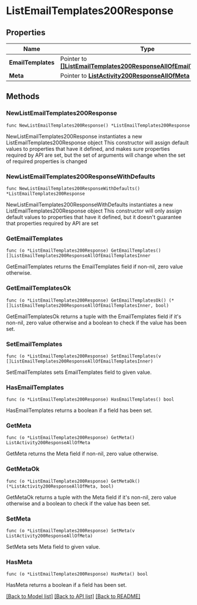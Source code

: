 # ListEmailTemplates200Response

## Properties

Name | Type | Description | Notes
------------ | ------------- | ------------- | -------------
**EmailTemplates** | Pointer to [**[]ListEmailTemplates200ResponseAllOfEmailTemplatesInner**](ListEmailTemplates200ResponseAllOfEmailTemplatesInner.md) |  | [optional] 
**Meta** | Pointer to [**ListActivity200ResponseAllOfMeta**](ListActivity200ResponseAllOfMeta.md) |  | [optional] 

## Methods

### NewListEmailTemplates200Response

`func NewListEmailTemplates200Response() *ListEmailTemplates200Response`

NewListEmailTemplates200Response instantiates a new ListEmailTemplates200Response object
This constructor will assign default values to properties that have it defined,
and makes sure properties required by API are set, but the set of arguments
will change when the set of required properties is changed

### NewListEmailTemplates200ResponseWithDefaults

`func NewListEmailTemplates200ResponseWithDefaults() *ListEmailTemplates200Response`

NewListEmailTemplates200ResponseWithDefaults instantiates a new ListEmailTemplates200Response object
This constructor will only assign default values to properties that have it defined,
but it doesn't guarantee that properties required by API are set

### GetEmailTemplates

`func (o *ListEmailTemplates200Response) GetEmailTemplates() []ListEmailTemplates200ResponseAllOfEmailTemplatesInner`

GetEmailTemplates returns the EmailTemplates field if non-nil, zero value otherwise.

### GetEmailTemplatesOk

`func (o *ListEmailTemplates200Response) GetEmailTemplatesOk() (*[]ListEmailTemplates200ResponseAllOfEmailTemplatesInner, bool)`

GetEmailTemplatesOk returns a tuple with the EmailTemplates field if it's non-nil, zero value otherwise
and a boolean to check if the value has been set.

### SetEmailTemplates

`func (o *ListEmailTemplates200Response) SetEmailTemplates(v []ListEmailTemplates200ResponseAllOfEmailTemplatesInner)`

SetEmailTemplates sets EmailTemplates field to given value.

### HasEmailTemplates

`func (o *ListEmailTemplates200Response) HasEmailTemplates() bool`

HasEmailTemplates returns a boolean if a field has been set.

### GetMeta

`func (o *ListEmailTemplates200Response) GetMeta() ListActivity200ResponseAllOfMeta`

GetMeta returns the Meta field if non-nil, zero value otherwise.

### GetMetaOk

`func (o *ListEmailTemplates200Response) GetMetaOk() (*ListActivity200ResponseAllOfMeta, bool)`

GetMetaOk returns a tuple with the Meta field if it's non-nil, zero value otherwise
and a boolean to check if the value has been set.

### SetMeta

`func (o *ListEmailTemplates200Response) SetMeta(v ListActivity200ResponseAllOfMeta)`

SetMeta sets Meta field to given value.

### HasMeta

`func (o *ListEmailTemplates200Response) HasMeta() bool`

HasMeta returns a boolean if a field has been set.


[[Back to Model list]](../README.md#documentation-for-models) [[Back to API list]](../README.md#documentation-for-api-endpoints) [[Back to README]](../README.md)


